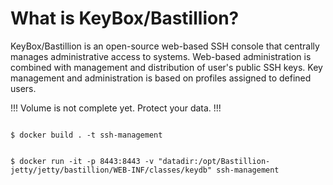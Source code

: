 # What is KeyBox/Bastillion?

KeyBox/Bastillion is an open-source web-based SSH console that centrally manages administrative access to systems. Web-based administration is combined with management and distribution of user's public SSH keys. Key management and administration is based on profiles assigned to defined users.

!!! Volume is not complete yet. Protect your data. !!!

```console

$ docker build . -t ssh-management

```

```console

$ docker run -it -p 8443:8443 -v "datadir:/opt/Bastillion-jetty/jetty/bastillion/WEB-INF/classes/keydb" ssh-management

```